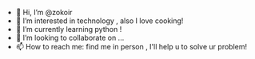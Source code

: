 - 👋 Hi, I’m @zokoir
- 👀 I’m interested in technology , also I love cooking!
- 🌱 I’m currently learning python !
- 💞️ I’m looking to collaborate on ...
- 📫 How to reach me: find me in person , I'll help u to solve ur problem!

<!---
zokoir/zokoir is a ✨ special ✨ repository because its `README.md` (this file) appears on your GitHub profile.
You can click the Preview link to take a look at your changes.
--->
